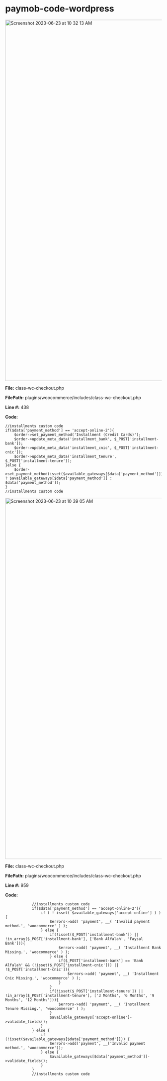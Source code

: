 # paymob-code-wordpress

<img width="1161" alt="Screenshot 2023-06-23 at 10 32 13 AM" src="https://github.com/Shajeel/paymob-code-wordpress/assets/20224168/52719dcd-39b5-4c8a-8525-e14846ee8720">

**File:** class-wc-checkout.php

**FilePath:** plugins/woocommerce/includes/class-wc-checkout.php

**Line #:** 438

**Code:**
```
//installments custom code
if($data['payment_method'] == 'accept-online-2'){
    $order->set_payment_method('Installment (Credit Cards)');
    $order->update_meta_data('installment_bank', $_POST['installment-bank']);
    $order->update_meta_data('installment_cnic', $_POST['installment-cnic']);
    $order->update_meta_data('installment_tenure', $_POST['installment-tenure']);
}else {
    $order->set_payment_method(isset($available_gateways[$data['payment_method']]) ? $available_gateways[$data['payment_method']] : $data['payment_method']);
}
//installments custom code
```

<img width="1161" alt="Screenshot 2023-06-23 at 10 39 05 AM" src="https://github.com/Shajeel/paymob-code-wordpress/assets/20224168/d69c5a2a-f2a5-4a33-8330-4d6533136cb9">

**File:** class-wc-checkout.php

**FilePath:** plugins/woocommerce/includes/class-wc-checkout.php

**Line #:** 959

**Code:**
```
            //installments custom code
            if($data['payment_method'] == 'accept-online-2'){
                if ( ! isset( $available_gateways['accept-online'] ) ) {
                    $errors->add( 'payment', __( 'Invalid payment method.', 'woocommerce' ) );
                } else {
                    if(!isset($_POST['installment-bank']) || !in_array($_POST['installment-bank'], ['Bank Alfalah', 'Faysal Bank'])){
                        $errors->add( 'payment', __( 'Installment Bank Missing.', 'woocommerce' ) );
                    } else {
                        if($_POST['installment-bank'] == 'Bank Alfalah' && (!isset($_POST['installment-cnic'])) || !$_POST['installment-cnic']){
                            $errors->add( 'payment', __( 'Installment Cnic Missing.', 'woocommerce' ) );
                        }
                    }
                    if(!isset($_POST['installment-tenure']) || !in_array($_POST['installment-tenure'], ['3 Months', '6 Months', '9 Months', '12 Months'])){
                        $errors->add( 'payment', __( 'Installment Tenure Missing.', 'woocommerce' ) );
                    }
                    $available_gateways['accept-online']->validate_fields();
                }
            } else {
                if (!isset($available_gateways[$data['payment_method']])) {
                    $errors->add('payment', __('Invalid payment method.', 'woocommerce'));
                } else {
                    $available_gateways[$data['payment_method']]->validate_fields();
                }
            }
            //installments custom code
```
